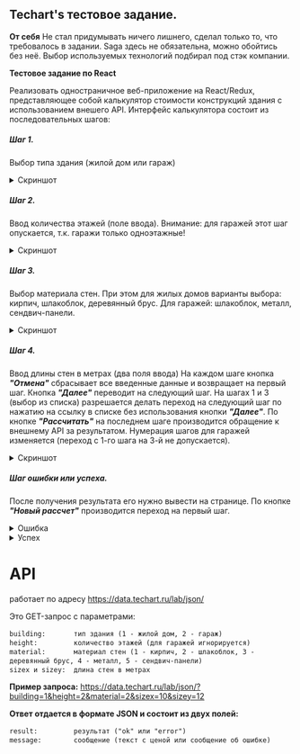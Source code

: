 ## Techart's тестовое задание.

**От себя**
Не стал придумывать ничего лишнего, сделал только то, что требовалось в задании. Saga здесь не обязательна, можно обойтись без неё. Выбор используемых технологий подбирал под стэк компании.

**Тестовое задание по React**

Реализовать одностраничное веб-приложение на React/Redux, представляющее собой
калькулятор стоимости конструкций здания с использованием внешего API.
Интерфейс калькулятора состоит из последовательных шагов:
##### Шаг 1.
Выбор типа здания (жилой дом или гараж)
<details>
<summary>Скриншот</summary>

![](https://raw.githubusercontent.com/TheNear/TechartTest/master/readmeimg/step1.png)

</details>

##### Шаг 2.
Ввод количества этажей (поле ввода). Внимание: для гаражей этот шаг опускается,
т.к. гаражи только одноэтажные!
<details>
<summary>Скриншот</summary>

![](https://raw.githubusercontent.com/TheNear/TechartTest/master/readmeimg/step2.png)

</details>

##### Шаг 3.
Выбор материала стен. При этом для жилых домов варианты выбора: кирпич,
шлакоблок, деревянный брус. Для гаражей: шлакоблок, металл, сендвич-панели.

<details>
<summary>Скриншот</summary>

![](https://raw.githubusercontent.com/TheNear/TechartTest/master/readmeimg/step3.png)

</details>

##### Шаг 4.
Ввод длины стен в метрах (два поля ввода)
На каждом шаге кнопка __*"Отмена"*__ сбрасывает все введенные данные и возвращает на
первый шаг. Кнопка __*"Далее"*__ переводит на следующий шаг.
На шагах 1 и 3 (выбор из списка) разрешается делать переход на следующий шаг по
нажатию на ссылку в списке без использования кнопки __*"Далее"*__.
По кнопке __*"Рассчитать"*__ на последнем шаге производится обращение к внешнему API за
результатом.
Нумерация шагов для гаражей изменяется (переход с 1-го шага на 3-й не допускается).

<details>
<summary>Скриншот</summary>

![](https://raw.githubusercontent.com/TheNear/TechartTest/master/readmeimg/step4.png)

</details>

##### Шаг ошибки или успеха.

После получения результата его нужно вывести на странице.
По кнопке __*"Новый рассчет"*__ производится переход на первый шаг.


<details>
<summary>Ошибка</summary>

![](https://raw.githubusercontent.com/TheNear/TechartTest/master/readmeimg/error.png)

</details>

<details>
<summary>Успех</summary>


![](https://raw.githubusercontent.com/TheNear/TechartTest/master/readmeimg/result.png)

</details>

# API 
работает по адресу https://data.techart.ru/lab/json/

Это GET-запрос с параметрами:

    building:       тип здания (1 - жилой дом, 2 - гараж)
    height:         количество этажей (для гаражей игнорируется)
    material:       материал стен (1 - кирпич, 2 - шлакоблок, 3 - деревянный брус, 4 - металл, 5 - сендвич-панели)
    sizex и sizey:  длина стен в метрах

**Пример запроса:**
https://data.techart.ru/lab/json/?building=1&height=2&material=2&sizex=10&sizey=12

**Ответ отдается в формате JSON и состоит из двух полей:**

    result:         результат ("ok" или "error")
    message:        сообщение (текст с ценой или сообщение об ошибке)
